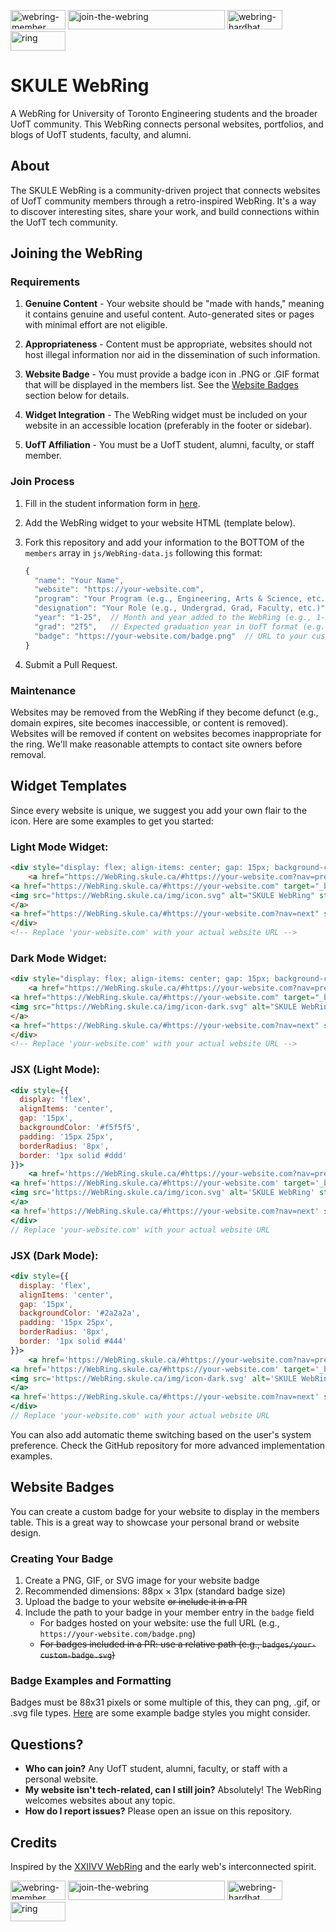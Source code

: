 <img width="88" height="31" alt="webring-member" src="https://github.com/user-attachments/assets/bcd44bc1-dd47-4c12-852b-aac3fcf3106d" /> <img width="251" height="31" alt="join-the-webring" src="https://github.com/user-attachments/assets/8aec4e4f-1777-4058-a700-4a091a10c585" /> <img width="88" height="31" alt="webring-hardhat" src="https://github.com/user-attachments/assets/8327440c-d5dc-4dde-bebf-1a7b4022a573" /> <img width="88" height="31" alt="ring" src="https://github.com/user-attachments/assets/d964ad9a-d6a4-4fde-a598-b83d75678252" />
# SKULE WebRing

A WebRing for University of Toronto Engineering students and the broader UofT community. This WebRing connects personal websites, portfolios, and blogs of UofT students, faculty, and alumni.

## About

The SKULE WebRing is a community-driven project that connects websites of UofT community members through a retro-inspired WebRing. It's a way to discover interesting sites, share your work, and build connections within the UofT tech community.

## Joining the WebRing

### Requirements

1. **Genuine Content** - Your website should be "made with hands," meaning it contains genuine and useful content. Auto-generated sites or pages with minimal effort are not eligible.

2. **Appropriateness** - Content must be appropriate, websites should not host illegal information nor aid in the dissemination of such information.

2. **Website Badge** - You must provide a badge icon in .PNG or .GIF format that will be displayed in the members list. See the [Website Badges](#website-badges) section below for details.

3. **Widget Integration** - The WebRing widget must be included on your website in an accessible location (preferably in the footer or sidebar).

4. **UofT Affiliation** - You must be a UofT student, alumni, faculty, or staff member.

### Join Process

1. Fill in the student information form in [here](https://docs.google.com/forms/d/e/1FAIpQLSdL70J2n1XTJ9DRo2T2uL_Nzn7Jpl_HiuDwihizBAFw6JufzQ/viewform?usp=sharing&ouid=108594782023550487497).

2. Add the WebRing widget to your website HTML (template below). 

3. Fork this repository and add your information to the BOTTOM of the `members` array in `js/WebRing-data.js` following this format:
   ```js
   {
     "name": "Your Name",
     "website": "https://your-website.com",
     "program": "Your Program (e.g., Engineering, Arts & Science, etc.)",
     "designation": "Your Role (e.g., Undergrad, Grad, Faculty, etc.)",
     "year": "1-25",  // Month and year added to the WebRing (e.g., 1-25 for January 2025)
     "grad": "2T5",   // Expected graduation year in UofT format (e.g., 2T5, 2T8) or standard year (2025)
     "badge": "https://your-website.com/badge.png"  // URL to your custom website badge (required)
   }
   ```

3. Submit a Pull Request.

### Maintenance

Websites may be removed from the WebRing if they become defunct (e.g., domain expires, site becomes inaccessible, or content is removed). Websites will be removed if content on websites becomes inappropriate for the ring. We'll make reasonable attempts to contact site owners before removal.

## Widget Templates

Since every website is unique, we suggest you add your own flair to the icon. Here are some examples to get you started:

### Light Mode Widget:
```html
<div style="display: flex; align-items: center; gap: 15px; background-color: #f5f5f5; padding: 15px 25px; border-radius: 8px; border: 1px solid #ddd;">
    <a href="https://WebRing.skule.ca/#https://your-website.com?nav=prev" style="color: #333; text-decoration: none; font-size: 1.5rem;">←</a>
<a href="https://WebRing.skule.ca/#https://your-website.com" target="_blank">
<img src="https://WebRing.skule.ca/img/icon.svg" alt="SKULE WebRing" style="width: 32px; height: 32px;"/>
</a>
<a href="https://WebRing.skule.ca/#https://your-website.com?nav=next" style="color: #333; text-decoration: none; font-size: 1.5rem;">→</a>
</div>
<!-- Replace 'your-website.com' with your actual website URL -->
```

### Dark Mode Widget:
```html
<div style="display: flex; align-items: center; gap: 15px; background-color: #2a2a2a; padding: 15px 25px; border-radius: 8px; border: 1px solid #444;">
    <a href="https://WebRing.skule.ca/#https://your-website.com?nav=prev" style="color: #e0e0e0; text-decoration: none; font-size: 1.5rem;">←</a>
<a href="https://WebRing.skule.ca/#https://your-website.com" target="_blank">
<img src="https://WebRing.skule.ca/img/icon-dark.svg" alt="SKULE WebRing" style="width: 32px; height: 32px;"/>
</a>
<a href="https://WebRing.skule.ca/#https://your-website.com?nav=next" style="color: #e0e0e0; text-decoration: none; font-size: 1.5rem;">→</a>
</div>
<!-- Replace 'your-website.com' with your actual website URL -->
```

### JSX (Light Mode):
```jsx
<div style={{ 
  display: 'flex', 
  alignItems: 'center', 
  gap: '15px',
  backgroundColor: '#f5f5f5',
  padding: '15px 25px',
  borderRadius: '8px',
  border: '1px solid #ddd'
}}>
    <a href='https://WebRing.skule.ca/#https://your-website.com?nav=prev' style={{ color: '#333', textDecoration: 'none', fontSize: '1.5rem' }}>←</a>
<a href='https://WebRing.skule.ca/#https://your-website.com' target='_blank'>
<img src='https://WebRing.skule.ca/img/icon.svg' alt='SKULE WebRing' style={{ width: '32px', height: '32px' }}/>
</a>
<a href='https://WebRing.skule.ca/#https://your-website.com?nav=next' style={{ color: '#333', textDecoration: 'none', fontSize: '1.5rem' }}>→</a>
</div>
// Replace 'your-website.com' with your actual website URL
```

### JSX (Dark Mode):
```jsx
<div style={{ 
  display: 'flex', 
  alignItems: 'center', 
  gap: '15px',
  backgroundColor: '#2a2a2a',
  padding: '15px 25px',
  borderRadius: '8px',
  border: '1px solid #444'
}}>
    <a href='https://WebRing.skule.ca/#https://your-website.com?nav=prev' style={{ color: '#e0e0e0', textDecoration: 'none', fontSize: '1.5rem' }}>←</a>
<a href='https://WebRing.skule.ca/#https://your-website.com' target='_blank'>
<img src='https://WebRing.skule.ca/img/icon-dark.svg' alt='SKULE WebRing' style={{ width: '32px', height: '32px' }}/>
</a>
<a href='https://WebRing.skule.ca/#https://your-website.com?nav=next' style={{ color: '#e0e0e0', textDecoration: 'none', fontSize: '1.5rem' }}>→</a>
</div>
// Replace 'your-website.com' with your actual website URL
```

You can also add automatic theme switching based on the user's system preference. Check the GitHub repository for more advanced implementation examples.

## Website Badges

You can create a custom badge for your website to display in the members table. This is a great way to showcase your personal brand or website design.

### Creating Your Badge

1. Create a PNG, GIF, or SVG image for your website badge
2. Recommended dimensions: 88px × 31px (standard badge size)
3. Upload the badge to your website ~~or include it in a PR~~
4. Include the path to your badge in your member entry in the `badge` field
   - For badges hosted on your website: use the full URL (e.g., `https://your-website.com/badge.png`)
   - ~~For badges included in a PR: use a relative path (e.g., `badges/your-custom-badge.svg`)~~

### Badge Examples and Formatting
Badges must be 88x31 pixels or some multiple of this, they can png, .gif, or .svg file types.
[Here](https://cyber.dabamos.de/88x31/index2.html) are some example badge styles you might consider.

## Questions?

- **Who can join?** Any UofT student, alumni, faculty, or staff with a personal website.
- **My website isn't tech-related, can I still join?** Absolutely! The WebRing welcomes websites about any topic.
- **How do I report issues?** Please open an issue on this repository.

## Credits

Inspired by the [XXIIVV WebRing](https://WebRing.xxiivv.com/) and the early web's interconnected spirit.

<img width="88" height="31" alt="webring-member" src="https://github.com/user-attachments/assets/bcd44bc1-dd47-4c12-852b-aac3fcf3106d" /> <img width="251" height="31" alt="join-the-webring" src="https://github.com/user-attachments/assets/8aec4e4f-1777-4058-a700-4a091a10c585" /> <img width="88" height="31" alt="webring-hardhat" src="https://github.com/user-attachments/assets/8327440c-d5dc-4dde-bebf-1a7b4022a573" /> <img width="88" height="31" alt="ring" src="https://github.com/user-attachments/assets/d964ad9a-d6a4-4fde-a598-b83d75678252" />
